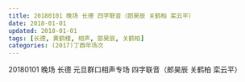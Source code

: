 ```yaml
---
title: 20180101 晚场 长德 四字联音（郎昊辰 关鹤柏 栾云平）
date: 2018-01-01
updated: 2018-01-01
tags: [长德, 黄鹤楼, 相声, 郎昊辰, 关鹤柏] 
categories: (2017)丁酉年场次 
---
```

20180101 晚场 长德 元旦群口相声专场 四字联音（郎昊辰 关鹤柏 栾云平）
